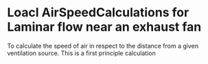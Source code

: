 # Loacl AirSpeedCalculations for Laminar flow near an exhaust fan
To calculate the speed of air in respect to the distance from a given ventilation source. This is a first principle calculation
